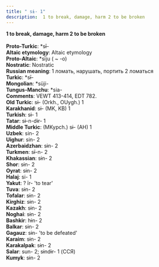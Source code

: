 ```yaml
---
title: " sɨ- 1"
description:  1 to break, damage, harm 2 to be broken
---
```

<strong> 1 to break, damage, harm 2 to be broken</strong><br><br>
<strong>Proto-Turkic</strong>:  *sɨ̄-<br>
<strong>Altaic etymology</strong>:  Altaic etymology<br>
<strong> Proto-Altaic</strong>:  *sī́ju ( ~ -o)<br>
<strong>Nostratic</strong>:  Nostratic<br>
<strong>Russian meaning</strong>:  1 ломать, нарушать, портить 2 ломаться<br>
<strong>Turkic</strong>:  *sɨ̄-<br>
<strong>Mongolian</strong>:  *süji-<br>
<strong>Tungus-Manchu</strong>:  *sia-<br>
<strong>Comments</strong>:  VEWT 413-414, EDT 782.<br>
<strong>Old Turkic</strong>:  sɨ- (Orkh., OUygh.) 1<br>
<strong>Karakhanid</strong>:  sɨ- (MK, KB) 1<br>
<strong>Turkish</strong>:  sɨ- 1<br>
<strong>Tatar</strong>:  sɨ-n-dɨr- 1<br>
<strong>Middle Turkic</strong>:  (MKypch.) sɨ- (AH) 1<br>
<strong>Uzbek</strong>:  sin- 2<br>
<strong>Uighur</strong>:  sin- 2<br>
<strong>Azerbaidzhan</strong>:  sɨn- 2<br>
<strong>Turkmen</strong>:  sɨ̄-n- 2<br>
<strong>Khakassian</strong>:  sɨn- 2<br>
<strong>Shor</strong>:  sɨn- 2<br>
<strong>Oyrat</strong>:  sɨn- 2<br>
<strong>Halaj</strong>:  si- 1<br>
<strong>Yakut</strong>:  ? īr- 'to tear'<br>
<strong>Tuva</strong>:  sɨn- 2<br>
<strong>Tofalar</strong>:  sɨn- 2<br>
<strong>Kirghiz</strong>:  sɨn- 2<br>
<strong>Kazakh</strong>:  sɨn- 2<br>
<strong>Noghai</strong>:  sɨn- 2<br>
<strong>Bashkir</strong>:  hɨn- 2<br>
<strong>Balkar</strong>:  sɨn- 2<br>
<strong>Gagauz</strong>:  sɨn- 'to be defeated'<br>
<strong>Karaim</strong>:  sɨn- 2<br>
<strong>Karakalpak</strong>:  sɨn- 2<br>
<strong>Salar</strong>:  sun- 2; sɨndɨr- 1 (ССЯ)<br>
<strong>Kumyk</strong>:  sɨn- 2<br>


